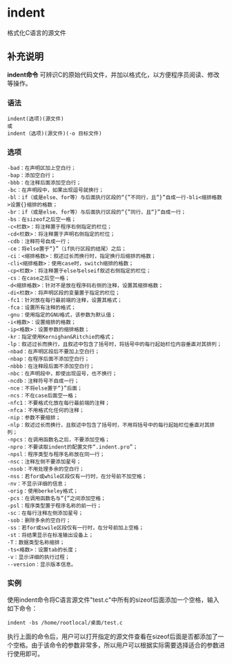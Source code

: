 #  indent

格式化C语言的源文件

##  补充说明

**indent命令** 可辨识C的原始代码文件，并加以格式化，以方便程序员阅读、修改等操作。

###  语法

    
    
    indent(选项)(源文件)
    或
    indent（选项)(源文件)(-o 目标文件)
    

###  选项

    
    
    -bad：在声明区加上空白行；
    -bap：添加空白行；
    -bbb：在注释后面添加空白行；
    -bc：在声明段中，如果出现逗号就换行；
    -bl：if（或是else、for等）与后面执行区段的“{”不同行，且“}”自成一行-bli<缩排格数>设置{}缩排的格数；
    -br：if（或是else、for等）与后面执行区段的“{”同行，且“}”自成一行；
    -bs：在sizeof之后空一格；
    -c<栏数>：将注释置于程序右侧指定的栏位；
    -cd<栏数>：将注释置于声明右侧指定的栏位；
    -cdb：注释符号自成一行；
    -ce：将else置于“}”（if执行区段的结尾）之后；
    -ci：<缩排格数>：叙述过长而换行时，指定换行后缩排的格数；
    -cli<缩排格数>：使用case时，switch缩排的格数；
    -cp<栏数>：将注释置于else与elseif叙述右侧指定的栏位；
    -cs：在case之后空一格；
    -d<缩排格数>：针对不是放在程序码右侧的注释，设置其缩排格数；
    -di<栏数>：将声明区段的变量置于指定的栏位；
    -fc1：针对放在每行最前端的注释，设置其格式；
    -fca：设置所有注释的格式；
    -gnu：使用指定的GNU格式，该参数为默认值；
    -i<格数>：设置缩排的格数；
    -ip<格数>：设置参数的缩排格数；
    -kr：指定使用Kernighan&Ritchie的格式；
    -lp：叙述过长而换行，且叙述中包含了括号时，将括号中的每行起始栏位内容垂直对其排列；
    -nbad：在声明区段后不要加上空白行；
    -nbap：在程序后面不添加空白行；
    -nbbb：在注释段后面不添加空白行；
    -nbc：在声明段中，即使出现逗号，也不换行；
    -ncdb：注释符号不自成一行；
    -nce：不将else置于“}”后面；
    -ncs：不在case后面空一格；
    -nfc1：不要格式化放在每行最前端的注释；
    -nfca：不用格式化任何的注释；
    -nip：参数不要缩排；
    -nlp：叙述过长而换行，且叙述中包含了括号时，不用将括号中的每行起始栏位垂直对其排列；
    -npcs：在调用函数名之后，不要添加空格；
    -npro：不要读取indent的配置文件“.indent.pro”；
    -npsl：程序类型与程序名称放在同一行；
    -nsc：注释左侧不要添加星号；
    -nsob：不用处理多余的空白行；
    -nss：若for或while区段仅有一行时，在分号前不加空格；
    -nv：不显示详细的信息；
    -orig：使用berkeley格式；
    -pcs：在调用函数名与“{”之间添加空格；
    -psl：程序类型置于程序名称的前一行；
    -sc：在每行注释左侧添加星号；
    -sob：删除多余的空白行；
    -ss：若for或swile区段仅有一行时，在分号前加上空格；
    -st：将结果显示在标准输出设备上；
    -T：数据类型名称缩排；
    -ts<格数>：设置tab的长度；
    -v：显示详细的执行过程；
    --version：显示版本信息。
    

###  实例

使用indent命令将C语言源文件"test.c"中所有的sizeof后面添加一个空格，输入如下命令：

    
    
    indent -bs /home/rootlocal/桌面/test.c
    

执行上面的命令后，用户可以打开指定的源文件查看在sizeof后面是否都添加了一个空格。由于该命令的参数非常多，所以用户可以根据实际需要选择适合的参数进行使用即可。

